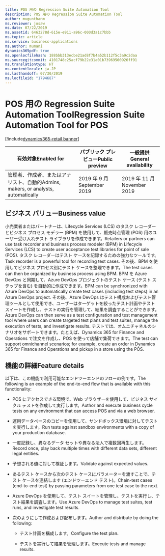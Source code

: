 ```yaml
---
title: POS 用の Regression Suite Automation Tool
description: POS 用の Regression Suite Automation Tool
author: mugunthanm
ms.reviewer: josaw
ms.date: 07/22/2019
ms.assetid: 6463278d-615e-e911-a96c-000d3a1c7bbb
ms.topic: article
ms.service: business-applications
ms.author: mumani
dynamics365pdf: true
ms.openlocfilehash: 188bbb313ecbe21ad8f7b4a52b112f5c3a9c2daa
ms.sourcegitcommit: 4101748c25acf79b22e31a01b73969500926ff91
ms.translationtype: HT
ms.contentlocale: ja-JP
ms.lasthandoff: 07/30/2019
ms.locfileid: "1794687"
---
```

# <a name="regression-suite-automation-tool-for-pos"></a><span data-ttu-id="d82bf-103">POS 用の Regression Suite Automation Tool</span><span class="sxs-lookup"><span data-stu-id="d82bf-103">Regression Suite Automation Tool for POS</span></span>
[!include[dynamics365-retail banner](../includes/dynamics365-retail.md)]

| <span data-ttu-id="d82bf-104">有効対象</span><span class="sxs-lookup"><span data-stu-id="d82bf-104">Enabled for</span></span>    |  <span data-ttu-id="d82bf-105">パブリック プレビュー</span><span class="sxs-lookup"><span data-stu-id="d82bf-105">Public preview</span></span> | <span data-ttu-id="d82bf-106">一般提供</span><span class="sxs-lookup"><span data-stu-id="d82bf-106">General availability</span></span> | 
| ---------- | ---------- |---------- |
|<span data-ttu-id="d82bf-107">管理者、作成者、またはアナリスト、自動的</span><span class="sxs-lookup"><span data-stu-id="d82bf-107">Admins, makers, or analysts, automatically</span></span>|<span data-ttu-id="d82bf-108">2019 年 9 月</span><span class="sxs-lookup"><span data-stu-id="d82bf-108">September 2019</span></span>| <span data-ttu-id="d82bf-109">2019 年 11 月</span><span class="sxs-lookup"><span data-stu-id="d82bf-109">November 2019</span></span>|


## <a name="business-value"></a><span data-ttu-id="d82bf-110">ビジネス バリュー</span><span class="sxs-lookup"><span data-stu-id="d82bf-110">Business value</span></span>
<!-- bv start -->
<span data-ttu-id="d82bf-111">小売業者またはパートナーは、Lifecycle Services (LCS) のタスク レコーダーとビジネス プロセス モデラー (BPM) を使用して、販売時点管理 (POS) 用のユーザー受け入れテスト ライブラリを作成できます。</span><span class="sxs-lookup"><span data-stu-id="d82bf-111">Retailers or partners can use task recorder and business process modeler (BPM) in Lifecycle Services (LCS) to create user acceptance test libraries for point of sale (POS).</span></span> <span data-ttu-id="d82bf-112">タスク レコーダーはテスト ケースを記録するための強力なツールです。</span><span class="sxs-lookup"><span data-stu-id="d82bf-112">Task recorder is a powerful tool for recording test cases.</span></span> <span data-ttu-id="d82bf-113">その後、BPM を使用してビジネス プロセス別にテスト ケースを整理できます。</span><span class="sxs-lookup"><span data-stu-id="d82bf-113">The test cases can then be organized by business process using BPM.</span></span> <span data-ttu-id="d82bf-114">BPM を Azure DevOps と同期して、Azure DevOps プロジェクトのテスト ケース (テスト ステップを含む) を自動的に作成できます。</span><span class="sxs-lookup"><span data-stu-id="d82bf-114">BPM can be synchronized with Azure DevOps to automatically create test cases (including test steps) in an Azure DevOps project.</span></span> <span data-ttu-id="d82bf-115">その後、Azure DevOps はテスト構成およびテスト管理ツールとして使用でき、ユーザーはターゲットを絞ったテスト計画やテスト スイートを作成し、テストの実行を管理して、結果を調査することができます。</span><span class="sxs-lookup"><span data-stu-id="d82bf-115">Azure DevOps can then serve as a test configuration and test management tool where users can create targeted test plans and test suites, manage the execution of tests, and investigate results.</span></span> <span data-ttu-id="d82bf-116">テストでは、オムニチャネルのシナリオをサポートできます。たとえば、Dynamics 365 for Finance and Operations で注文を作成し、POS を使って店舗で集荷できます。</span><span class="sxs-lookup"><span data-stu-id="d82bf-116">The test can support omnichannel scenarios; for example, create an order in Dynamics 365 for Finance and Operations and pickup in a store using the POS.</span></span>
<!-- bv end -->



## <a name="feature-details"></a><span data-ttu-id="d82bf-117">機能の詳細</span><span class="sxs-lookup"><span data-stu-id="d82bf-117">Feature details</span></span>
<!--feature detail start -->
<span data-ttu-id="d82bf-118">以下は、この機能で利用可能なエンドツーエンドのフローの例です。</span><span class="sxs-lookup"><span data-stu-id="d82bf-118">The following is an example of the end-to-end flow that is available with this functionality:</span></span>

- <span data-ttu-id="d82bf-119">POS にアクセスできる環境で、Web ブラウザーを使用して、ビジネス サイクル テストを作成して実行します。</span><span class="sxs-lookup"><span data-stu-id="d82bf-119">Author and execute business cycle tests on any environment that can access POS and via a web browser.</span></span>

- <span data-ttu-id="d82bf-120">運用データベースのコピーを使用して、サンドボックス環境に対してテストを実行します。</span><span class="sxs-lookup"><span data-stu-id="d82bf-120">Run tests against sandbox environments with a copy of your production database.</span></span>

- <span data-ttu-id="d82bf-121">一度記録し、異なるデータ セットや異なる法人で複数回再生します。</span><span class="sxs-lookup"><span data-stu-id="d82bf-121">Record once, play back multiple times with different data sets, different legal entities.</span></span>

- <span data-ttu-id="d82bf-122">予想される値に対して検証します。</span><span class="sxs-lookup"><span data-stu-id="d82bf-122">Validate against expected values.</span></span> 

- <span data-ttu-id="d82bf-123">あるテスト ケースから次のテスト ケースにパラメーターを渡すことで、テスト ケースを連結します (エンドツーエンド テスト)。</span><span class="sxs-lookup"><span data-stu-id="d82bf-123">Chain-test cases (end-to-end test) by passing parameters from one test case to the next.</span></span>

- <span data-ttu-id="d82bf-124">Azure DevOps を使用して、テスト スイートを管理し、テストを実行し、テスト結果を調査します。</span><span class="sxs-lookup"><span data-stu-id="d82bf-124">Use Azure DevOps to manage test suites, test runs, and investigate test results.</span></span>

- <span data-ttu-id="d82bf-125">次のようにして作成および配布します。</span><span class="sxs-lookup"><span data-stu-id="d82bf-125">Author and distribute by doing the following:</span></span>

  - <span data-ttu-id="d82bf-126">テスト計画を構成します。</span><span class="sxs-lookup"><span data-stu-id="d82bf-126">Configure the test plan.</span></span>

  - <span data-ttu-id="d82bf-127">テストを実行して結果を管理します。</span><span class="sxs-lookup"><span data-stu-id="d82bf-127">Execute tests and manage results.</span></span>
<!--feature detail end -->











